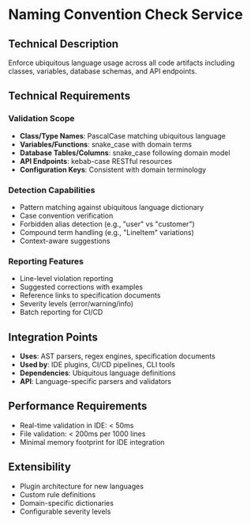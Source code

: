 # Naming Convention Check Service

## Technical Description
Enforce ubiquitous language usage across all code artifacts including classes, variables, database schemas, and API endpoints.

## Technical Requirements

### Validation Scope
- **Class/Type Names**: PascalCase matching ubiquitous language
- **Variables/Functions**: snake_case with domain terms
- **Database Tables/Columns**: snake_case following domain model
- **API Endpoints**: kebab-case RESTful resources
- **Configuration Keys**: Consistent with domain terminology

### Detection Capabilities
- Pattern matching against ubiquitous language dictionary
- Case convention verification
- Forbidden alias detection (e.g., "user" vs "customer")
- Compound term handling (e.g., "LineItem" variations)
- Context-aware suggestions

### Reporting Features
- Line-level violation reporting
- Suggested corrections with examples
- Reference links to specification documents
- Severity levels (error/warning/info)
- Batch reporting for CI/CD

## Integration Points
- **Uses**: AST parsers, regex engines, specification documents
- **Used by**: IDE plugins, CI/CD pipelines, CLI tools
- **Dependencies**: Ubiquitous language definitions
- **API**: Language-specific parsers and validators

## Performance Requirements
- Real-time validation in IDE: < 50ms
- File validation: < 200ms per 1000 lines
- Minimal memory footprint for IDE integration

## Extensibility
- Plugin architecture for new languages
- Custom rule definitions
- Domain-specific dictionaries
- Configurable severity levels